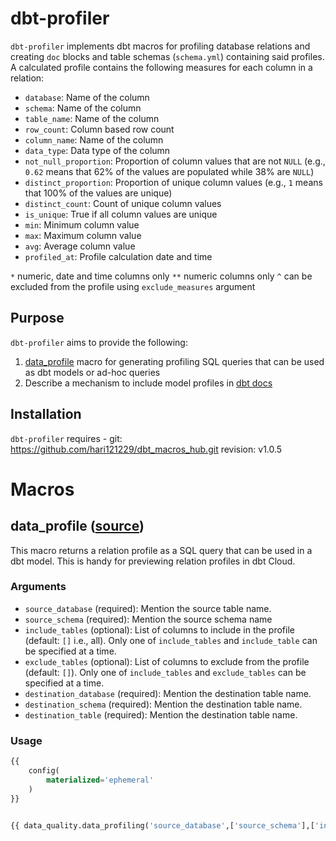 # dbt-profiler

`dbt-profiler` implements dbt macros for profiling database relations and creating  `doc` blocks and table schemas (`schema.yml`) containing said profiles. A calculated profile contains the following measures for each column in a relation:

* `database`: Name of the column
* `schema`: Name of the column
* `table_name`: Name of the column
* `row_count`: Column based row count
* `column_name`: Name of the column
* `data_type`: Data type of the column
* `not_null_proportion`: Proportion of column values that are not `NULL` (e.g., `0.62` means that 62% of the values are populated while 38% are `NULL`)
* `distinct_proportion`: Proportion of unique column values (e.g., `1` means that 100% of the values are unique)
* `distinct_count`: Count of unique column values
* `is_unique`: True if all column values are unique
* `min`: Minimum column value
* `max`: Maximum column value
* `avg`: Average column value
* `profiled_at`: Profile calculation date and time

`*` numeric, date and time columns only
`**` numeric columns only
`^` can be excluded from the profile using `exclude_measures` argument

## Purpose 

`dbt-profiler` aims to provide the following:

1. [data_profile](#get_profile-source) macro for generating profiling SQL queries that can be used as dbt models or ad-hoc queries
2. Describe a mechanism to include model profiles in [dbt docs](https://docs.getdbt.com/docs/building-a-dbt-project/documentation)

## Installation

`dbt-profiler` requires - git: https://github.com/hari121229/dbt_macros_hub.git
                          revision: v1.0.5 


# Macros

## data_profile ([source](macros/get_profile.sql))

This macro returns a relation profile as a SQL query that can be used in a dbt model. This is handy for previewing relation profiles in dbt Cloud.

### Arguments
* `source_database` (required): Mention the source table name.
* `source_schema` (required): Mention the source schema name
* `include_tables` (optional): List of columns to include in the profile (default: `[]` i.e., all). Only one of `include_tables` and `include_table` can be specified at a time.
* `exclude_tables` (optional): List of columns to exclude from the profile (default: `[]`). Only one of `include_tables` and `exclude_tables` can be specified at a time.
* `destination_database` (required): Mention the destination table name.
* `destination_schema` (required): Mention the destination table name.
* `destination_table` (required): Mention the destination table name.
### Usage

```sql
{{
    config(
        materialized='ephemeral'
    )
}}


{{ data_quality.data_profiling('source_database',['source_schema'],['include_tables],['exclude_tables'],'destination_database','destination_schema','destination_table')}}
```
